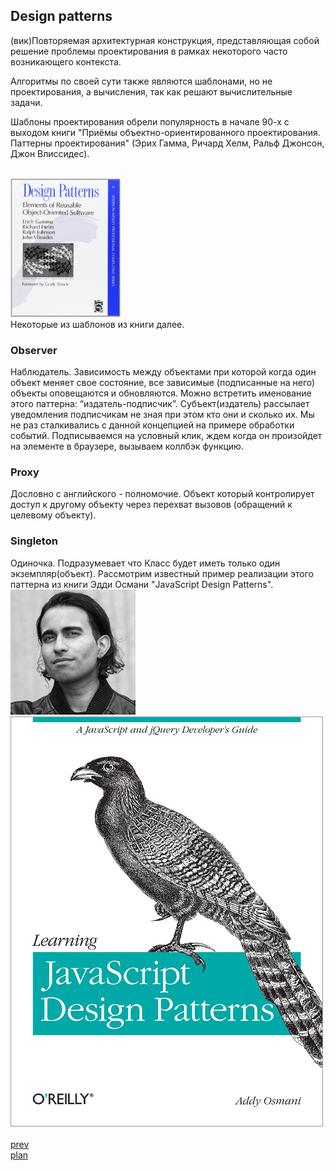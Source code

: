 <h2>Design patterns</h2>

<div>
(вик)Повторяемая архитектурная конструкция, представляющая собой
решение проблемы проектирования в рамках некоторого часто возникающего контекста.

<br/>

Алгоритмы по своей сути также являются шаблонами, но не проектирования,
а вычисления, так как решают вычислительные задачи.

Шаблоны проектирования обрели популярность в начале 90-х с выходом книги
"Приёмы объектно-ориентированного проектирования. Паттерны проектирования"
(Эрих Гамма, Ричард Хелм, Ральф Джонсон, Джон Влиссидес).

<br/>
<img src="./media/06-1.jpg" style="max-width: 35%;">

<br/>
Некоторые из шаблонов из книги далее.

</div>

<h3>Observer</h3>

<div>
Наблюдатель.
Зависимость между объектами при которой когда один объект меняет свое состояние,
все зависимые (подписанные на него) объекты оповещаются и обновляются.
Можно встретить именование этого паттерна: “издатель-подписчик”.
Субъект(издатель) рассылает уведомления подписчикам не зная при этом кто они и сколько их.
Мы не раз сталкивались с данной концепцией на примере обработки событий.
Подписываемся на условный клик, ждем когда он произойдет на элементе в
браузере, вызываем коллбэк функцию.
</div>

<h3>Proxy</h3>

<div>
Дословно с английского - полномочие.
Объект который контролирует доступ к другому объекту через перехват вызовов (обращений к целевому объекту).
</div>

<h3>Singleton</h3>

<div>
Одиночка.
Подразумевает что Класс будет иметь только один экземпляр(объект).
Рассмотрим известный пример реализации этого паттерна
из книги Эдди Османи "JavaScript Design Patterns".

<br/>
<img src="./media/06-2.jpg">

<br/>
<img src="./media/06-3.jpg">

</div>

<br/>
<a href="05.md">prev</a>
<br/>
<a href="00.md">plan</a>
